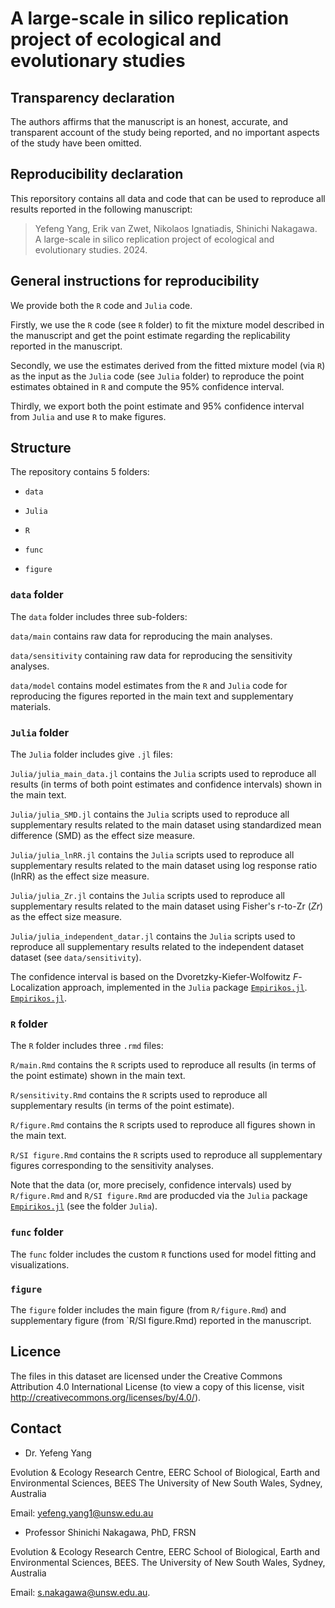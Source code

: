 # A large-scale in silico replication project of ecological and evolutionary studies


## Transparency declaration

The authors affirms that the manuscript is an honest, accurate, and transparent account of the study being reported, and no important
aspects of the study have been omitted.

## Reproducibility declaration

This reporsitory contains all data and code that can be used to reproduce all results reported in the following manuscript:

> Yefeng Yang, Erik van Zwet, Nikolaos Ignatiadis, Shinichi Nakagawa. A large-scale in silico replication project of ecological and evolutionary studies. 2024.


## General instructions for reproducibility

We provide both the `R` code and `Julia` code. 

Firstly, we use the `R` code (see `R` folder) to fit the mixture model described in the manuscript and get the point estimate regarding the replicability reported in the manuscript.

Secondly, we use the estimates derived from the fitted mixture model (via `R`) as the input as the `Julia` code (see `Julia` folder) to reproduce the point estimates obtained in `R` and compute the 95% confidence interval. 

Thirdly, we export both the point estimate and 95% confidence interval from `Julia` and use `R` to make figures.


## Structure

The repository contains 5 folders:

- `data`

- `Julia`

- `R`

- `func`
 
- `figure`

  
### `data` folder

The `data` folder includes three sub-folders:

`data/main` contains raw data for reproducing the main analyses.

`data/sensitivity` containing raw data for reproducing the sensitivity analyses.

`data/model` contains model estimates from the `R` and `Julia` code for reproducing the figures reported in the main text and supplementary materials.


### `Julia` folder

The `Julia` folder includes give `.jl` files:

`Julia/julia_main_data.jl` contains the `Julia` scripts used to reproduce all results (in terms of both point estimates and confidence intervals) shown in the main text. 

`Julia/julia_SMD.jl` contains the `Julia` scripts used to reproduce all supplementary results related to the main dataset using standardized mean difference (SMD) as the effect size measure. 

`Julia/julia_lnRR.jl` contains the `Julia` scripts used to reproduce all supplementary results related to the main dataset using log response ratio (lnRR) as the effect size measure. 

`Julia/julia_Zr.jl` contains the `Julia` scripts used to reproduce all supplementary results related to the main dataset using Fisher's r-to-Zr (*Zr*) as the effect size measure. 

`Julia/julia_independent_datar.jl` contains the `Julia` scripts used to reproduce all supplementary results related to the independent dataset dataset (see `data/sensitivity`). 

The confidence interval is based on the Dvoretzky-Kiefer-Wolfowitz *F*-Localization approach, implemented in the `Julia` package [`Empirikos.jl`](https://github.com/nignatiadis/Empirikos.jl). [`Empirikos.jl`](https://github.com/nignatiadis/Empirikos.jl).

### `R` folder

The `R` folder includes three `.rmd` files:

`R/main.Rmd` contains the `R` scripts used to reproduce all results (in terms of the point estimate) shown in the main text. 

`R/sensitivity.Rmd` contains the `R` scripts used to reproduce all supplementary results (in terms of the point estimate). 

`R/figure.Rmd` contains the `R` scripts used to reproduce all figures shown in the main text. 

`R/SI figure.Rmd` contains the `R` scripts used to reproduce all supplementary figures corresponding to the sensitivity analyses.

Note that the data (or, more precisely, confidence intervals) used by `R/figure.Rmd` and `R/SI figure.Rmd` are producded via the `Julia` package [`Empirikos.jl`](https://github.com/nignatiadis/Empirikos.jl) (see the folder `Julia`). 


### `func` folder

The `func` folder includes the custom `R` functions used for model fitting and visualizations.

### `figure`

The `figure` folder includes the main figure (from `R/figure.Rmd`) and supplementary figure (from `R/SI figure.Rmd) reported in the manuscript.


## Licence

The files in this dataset are licensed under the Creative Commons Attribution 4.0 International License (to view a copy of this license, visit http://creativecommons.org/licenses/by/4.0/).

## Contact

- Dr. Yefeng Yang

Evolution & Ecology Research Centre, EERC
School of Biological, Earth and Environmental Sciences, BEES
The University of New South Wales, Sydney, Australia

Email: yefeng.yang1@unsw.edu.au

- Professor Shinichi Nakagawa, PhD, FRSN

Evolution & Ecology Research Centre, EERC
School of Biological, Earth and Environmental Sciences, BEES. 
The University of New South Wales, Sydney, Australia  

Email: s.nakagawa@unsw.edu.au.  
